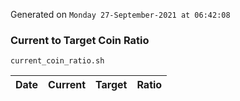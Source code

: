 Generated on `Monday 27-September-2021 at 06:42:08`

### Current to Target Coin Ratio
`current_coin_ratio.sh`

Date|Current|Target|Ratio
---|---|---|---
